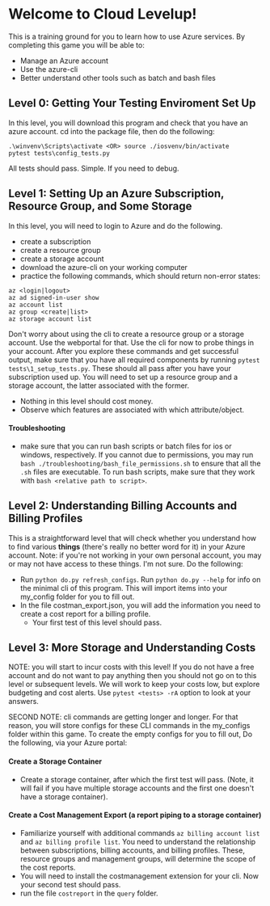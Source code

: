 # Welcome to Cloud Levelup!
This is a training ground for you to learn how to use Azure services. By completing this game you will be able to:

- Manage an Azure account
- Use the azure-cli
- Better understand other tools such as batch and bash files

## Level 0: Getting Your Testing Enviroment Set Up
In this level, you will download this program and check that you have an azure account. cd into the package file, then do the following: 

```
.\winvenv\Scripts\activate <OR> source ./iosvenv/bin/activate
pytest tests\config_tests.py
```

All tests should pass. Simple. If you need to debug.

## Level 1: Setting Up an Azure Subscription, Resource Group, and Some Storage
In this level, you will need to login to Azure and do the following.
- create a subscription
- create a resource group
- create a storage account
- download the azure-cli on your working computer
- practice the following commands, which should return non-error states:
```
az <login|logout>
az ad signed-in-user show
az account list
az group <create|list>
az storage account list
```
Don't worry about using the cli to create a resource group or a storage account. Use the webportal for that. Use the cli for now to probe things in your account. After you explore these commands and get successful output, make sure that you have all required components by running `pytest tests\1_setup_tests.py`. These should all pass after you have your subscription used up. You will need to set up a resource group and a storage account, the latter associated with the former.
- Nothing in this level should cost money.
- Observe which features are associated with which attribute/object.

#### Troubleshooting
- make sure that you can run bash scripts or batch files for ios or windows, respectively. If you cannot due to permissions, you may run `bash ./troubleshooting/bash_file_permissions.sh` to ensure that all the `.sh` files are executable. To run bash scripts, make sure that they work with `bash <relative path to script>`.

## Level 2: Understanding Billing Accounts and Billing Profiles

This is a straightforward level that will check whether you understand how to find various __things__ (there's really no better word for it) in your Azure account. Note: if you're not working in your own personal account, you may or may not have access to these things. I'm not sure. Do the following:
- Run `python do.py refresh_configs`. Run `python do.py --help` for info on the minimal cli of this program. This will import items into your my_config folder for you to fill out.
- In the file costman_export.json, you will add the information you need to create a cost report for a billing profile.
    - Your first test of this level should pass.


## Level 3: More Storage and Understanding Costs

NOTE: you will start to incur costs with this level! If you do not have a free account and do not want to pay anything then you should not go on to this level or subsequent levels. We will work to keep your costs low, but explore budgeting and cost alerts. Use `pytest <tests> -rA` option to look at your answers.

SECOND NOTE: cli commands are getting longer and longer. For that reason, you will store configs for these CLI commands in the my_configs folder within this game. To create the empty configs for you to fill out,  Do the following, via your Azure portal:

#### Create a Storage Container

- Create a storage container, after which the first test will pass. (Note, it will fail if you have multiple storage accounts and the first one doesn't have a storage container).

#### Create a Cost Management Export (a report piping to a storage container)
- Familiarize yourself with additional commands `az billing account list` and `az billing profile list`. You need to understand the relationship between subscriptions, billing accounts, and billing profiles. These, resource groups and management groups, will determine the scope of the cost reports.
- You will need to install the costmanagement extension for your cli. Now your second test should pass.
- run the file `costreport` in the `query` folder.